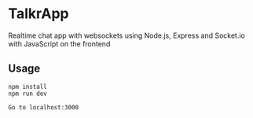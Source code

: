 # TalkrApp
Realtime chat app with websockets using Node.js, Express and Socket.io with JavaScript on the frontend
## Usage
```
npm install
npm run dev

Go to localhost:3000
```

